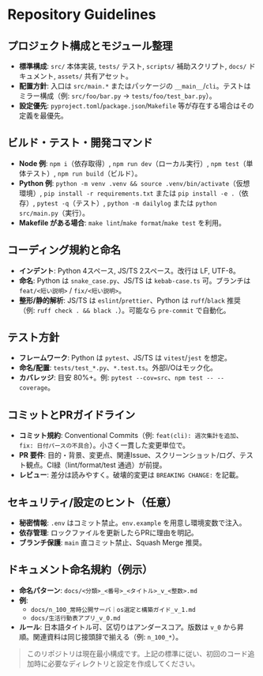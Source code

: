 # Repository Guidelines

## プロジェクト構成とモジュール整理
- **標準構成**: `src/` 本体実装, `tests/` テスト, `scripts/` 補助スクリプト, `docs/` ドキュメント, `assets/` 共有アセット。
- **配置方針**: 入口は `src/main.*` またはパッケージの `__main__`/`cli`。テストはミラー構成（例: `src/foo/bar.py` → `tests/foo/test_bar.py`）。
- **設定優先**: `pyproject.toml`/`package.json`/`Makefile` 等が存在する場合はその定義を最優先。

## ビルド・テスト・開発コマンド
- **Node 例**: `npm i`（依存取得）, `npm run dev`（ローカル実行）, `npm test`（単体テスト）, `npm run build`（ビルド）。
- **Python 例**: `python -m venv .venv && source .venv/bin/activate`（仮想環境）, `pip install -r requirements.txt` または `pip install -e .`（依存）, `pytest -q`（テスト）, `python -m dailylog` または `python src/main.py`（実行）。
- **Makefile がある場合**: `make lint`/`make format`/`make test` を利用。

## コーディング規約と命名
- **インデント**: Python 4スペース, JS/TS 2スペース。改行は LF, UTF-8。
- **命名**: Python は `snake_case.py`、JS/TS は `kebab-case.ts` 可。ブランチは `feat/<短い説明>` / `fix/<短い説明>`。
- **整形/静的解析**: JS/TS は `eslint`/`prettier`、Python は `ruff`/`black` 推奨（例: `ruff check . && black .`）。可能なら `pre-commit` で自動化。

## テスト方針
- **フレームワーク**: Python は `pytest`、JS/TS は `vitest`/`jest` を想定。
- **命名/配置**: `tests/test_*.py`、`*.test.ts`。外部I/Oはモック化。
- **カバレッジ**: 目安 80%+。例: `pytest --cov=src`、`npm test -- --coverage`。

## コミットとPRガイドライン
- **コミット規約**: Conventional Commits（例: `feat(cli): 週次集計を追加`、`fix: 日付パースの不具合`）。小さく一貫した変更単位で。
- **PR 要件**: 目的・背景、変更点、関連Issue、スクリーンショット/ログ、テスト観点。CI緑（lint/format/test 通過）が前提。
- **レビュー**: 差分は読みやすく。破壊的変更は `BREAKING CHANGE:` を記載。

## セキュリティ/設定のヒント（任意）
- **秘密情報**: `.env` はコミット禁止。`env.example` を用意し環境変数で注入。
- **依存管理**: ロックファイルを更新したらPRに理由を明記。
- **ブランチ保護**: `main` 直コミット禁止、Squash Merge 推奨。

## ドキュメント命名規約（例示）
- **命名パターン**: `docs/<分類>_<番号>_<タイトル>_v_<整数>.md`
- **例**:
  - `docs/n_100_常時公開サーバ｜os選定と構築ガイド_v_1.md`
  - `docs/生活行動表アプリ_v_0.md`
- **ルール**: 日本語タイトル可、区切りはアンダースコア。版数は `v_0` から昇順。関連資料は同じ接頭辞で揃える（例: `n_100_*`）。

> このリポジトリは現在最小構成です。上記の標準に従い、初回のコード追加時に必要なディレクトリと設定を作成してください。
